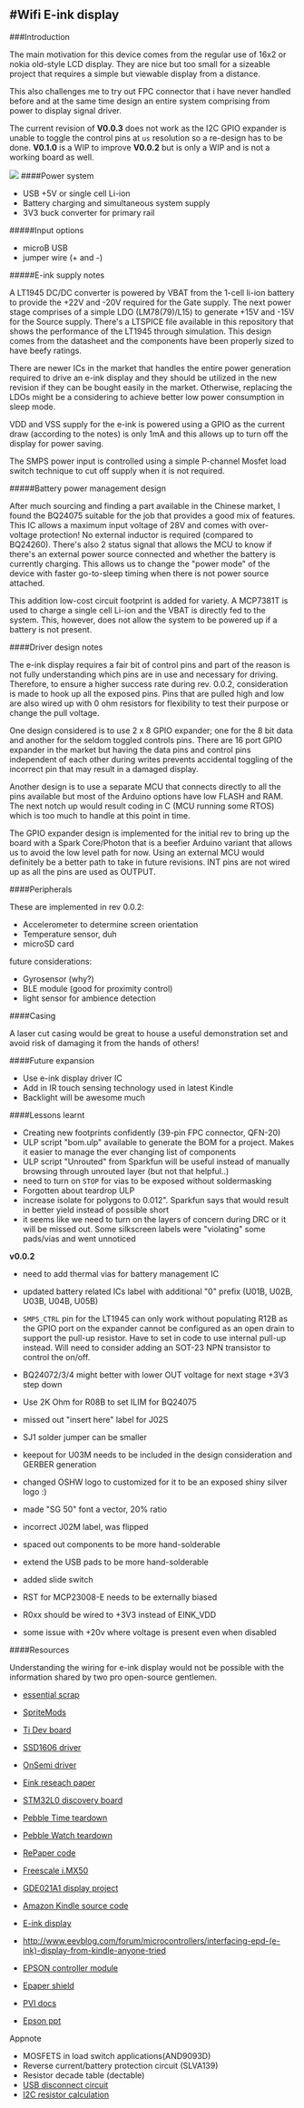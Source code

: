 #Wifi E-ink display
----------

###Introduction

The main motivation for this device comes from the regular use of 16x2 or nokia old-style LCD display. They are nice but too small for a sizeable project that requires a simple but viewable display from a distance.

This also challenges me to try out FPC connector that i have never handled before and at the same time design an entire system comprising from power to display signal driver.

The current revision of **V0.0.3** does not work as the I2C GPIO expander is unable to toggle the control pins at `us` resolution so a re-design has to be done. **V0.1.0** is a WIP to improve **V0.0.2** but is only a WIP and is not a working board as well.

![](Images/v002/whole-setup.JPG)
####Power system

- USB +5V or single cell Li-ion
- Battery charging and simultaneous system supply
- 3V3 buck converter for primary rail

#####Input options
- microB USB
- jumper wire (+ and -)

#####E-ink supply notes

A LT1945 DC/DC converter is powered by VBAT from the 1-cell li-ion battery to provide the +22V and -20V required for the Gate supply. The next power stage comprises of a simple LDO (LM78(79)/L15) to generate +15V and -15V for the Source supply. There's a LTSPICE file available in this repository that shows the performance of the LT1945 through simulation. This design comes from the datasheet and the components have been properly sized to have beefy ratings.

There are newer ICs in the market that handles the entire power generation required to drive an e-ink display and they should be utilized in the new revision if they can be bought easily in the market. Otherwise, replacing the LDOs might be a considering to achieve better low power consumption in sleep mode.

VDD and VSS supply for the e-ink is powered using a GPIO as the current draw (according to the notes) is only 1mA and this allows up to turn off the display for power saving.

The SMPS power input is controlled using a simple P-channel Mosfet load switch technique to cut off supply when it is not required.

#####Battery power management design

After much sourcing and finding a part available in the Chinese market, I found the BQ24075 suitable for the job that provides a good mix of features. This IC allows a maximum input voltage of 28V and comes with over-voltage protection! No external inductor is required (compared to BQ24260). There's also 2 status signal that allows the MCU to know if there's an external power source connected and whether the battery is currently charging. This allows us to change the "power mode" of the device with faster go-to-sleep timing when there is not power source attached.

This addition low-cost circuit footprint is added for variety. A MCP7381T is used to charge a single cell Li-ion and the VBAT is directly fed to the system. This, however, does not allow the system to be powered up if a battery is not present.

####Driver design notes

The e-ink display requires a fair bit of control pins and part of the reason is not fully understanding which pins are in use and necessary for driving. Therefore, to ensure a higher success rate during rev. 0.0.2, consideration is made to hook up all the exposed pins. Pins that are pulled high and low are also wired up with 0 ohm resistors for flexibility to test their purpose or change the pull voltage.

One design considered is to use 2 x 8 GPIO expander; one for the 8 bit data and another for the seldom toggled controls pins. There are 16 port GPIO expander in the market but having the data pins and control pins independent of each other during writes prevents accidental toggling of the incorrect pin that may result in a damaged display.

Another design is to use a separate MCU that connects directly to all the pins available but most of the Arduino options have low FLASH and RAM. The next notch up would result coding in C (MCU running some RTOS) which is too much to handle at this point in time.

The GPIO expander design is implemented for the initial rev to bring up the board with a Spark Core/Photon that is a beefier Arduino variant that allows us to avoid the low level path for now. Using an external MCU would definitely be a better path to take in future revisions. INT pins are not wired up as all the pins are used as OUTPUT.

####Peripherals

These are implemented in rev 0.0.2:

- Accelerometer to determine screen orientation
- Temperature sensor, duh
- microSD card

future considerations:

- Gyrosensor (why?)
- BLE module (good for proximity control)
- light sensor for ambience detection


####Casing

A laser cut casing would be great to house a useful demonstration set and avoid risk of damaging it from the hands of others!

####Future expansion

- Use e-ink display driver IC
- Add in IR touch sensing technology used in latest Kindle
- Backlight will be awesome much


####Lessons learnt

- Creating new footprints confidently (39-pin FPC connector, QFN-20)
- ULP script "bom.ulp" available to generate the BOM for a project. Makes it easier to manage the ever changing list of components
- ULP script "Unrouted" from Sparkfun will be useful instead of manually browsing through unrouted layer (but not that helpful..)
- need to turn on `STOP` for vias to be exposed without soldermasking
- Forgotten about teardrop ULP
- increase isolate for polygons to 0.012". Sparkfun says that would result in better yield instead of possible short
- it seems like we need to turn on the layers of concern during DRC or it will be missed out. Some silkscreen labels were "violating" some pads/vias and went unnoticed

**v0.0.2**

- need to add thermal vias for battery management IC
- updated battery related ICs label with additional "0" prefix (U01B, U02B, U03B, U04B, U05B)
- `SMPS_CTRL` pin for the LT1945 can only work without populating R12B as the GPIO port on the expander cannot be configured as an open drain to support the pull-up resistor. Have to set in code to use internal pull-up instead. Will need to consider adding an SOT-23 NPN transistor to control the on/off.
- BQ24072/3/4 might better with lower OUT voltage for next stage +3V3 step down
- Use 2K Ohm for R08B to set ILIM for BQ24075
- missed out "insert here" label for J02S
- SJ1 solder jumper can be smaller
- keepout for U03M needs to be included in the design consideration and GERBER generation
- changed OSHW logo to customized for it to be an exposed shiny silver logo :)
- made "SG 50" font a vector, 20% ratio
- incorrect J02M label, was flipped

- spaced out components to be more hand-solderable
- extend the USB pads to be more hand-solderable
- added slide switch
- RST for MCP23008-E needs to be externally biased
- R0xx should be wired to +3V3 instead of EINK_VDD
- some issue with +20v where voltage is present even when disabled

####Resources

Understanding the wiring for e-ink display would not be possible with the information shared by two pro open-source gentlemen.

- [essential scrap](http://www.essentialscrap.com/eink/index.html)
- [SpriteMods](http://spritesmods.com/?art=einkdisplay)
- [Ti Dev board](http://www.ti.com/tool/TIDM-LPBP-EPAPER)
- [SSD1606 driver](http://www.lcd-module.de/fileadmin/eng/pdf/zubehoer/ssd1606_1_1.pdf)
- [OnSemi driver](http://www.onsemi.com/pub_link/Collateral/ENA2223-D.PDF)
- [Eink reseach paper](http://aoe.scnu.edu.cn/uploadfile/2014/0508/20140508112156532.pdf)
- [STM32L0 discovery board](http://www.st.com/st-web-ui/static/active/en/resource/technical/document/user_manual/DM00118944.pdf)
- [Pebble Time teardown](https://www.ifixit.com/Teardown/Pebble+Time+Teardown/42382)
- [Pebble Watch teardown](https://www.ifixit.com/Teardown/Pebble+Teardown/13319)
- [RePaper code](https://github.com/repaper/gratis)
- [Freescale i.MX50](http://cache.freescale.com/files/32bit/doc/data_sheet/IMX50CEC.pdf)
- [GDE021A1 display project](http://www.jsykora.info/2014/06/epd-display-working/)
- [Amazon Kindle source code](http://www.amazon.com/gp/help/customer/display.html?nodeId=200203720)
- [E-ink display](http://www.buy-lcd.com/index.php?route=product/category&path=2897)
- http://www.eevblog.com/forum/microcontrollers/interfacing-epd-(e-ink)-display-from-kindle-anyone-tried
- [EPSON controller module](http://www.mouser.com/catalog/specsheets/x93ac002_f01__(S4E5B001B00A00_Product_Brief_Rev_1.0)[1].pdf)
- [Epaper shield](http://epapershield.com/index.htm)

- [PVI docs](http://wenku.baidu.com/view/c54385ea6294dd88d0d26b94.html)
- [Epson ppt](http://wenku.baidu.com/view/e451453567ec102de2bd8908.html)

Appnote

- MOSFETS in load switch applications(AND9093D)
- Reverse current/battery protection circuit (SLVA139)
- Resistor decade table (dectable)
- [USB disconnect circuit](https://developer.mbed.org/media/uploads/chris/mbed-005.1.pdf)
- [I2C resistor calculation](http://www.ti.com/lit/an/slva689/slva689.pdf)
